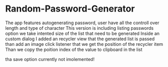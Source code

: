 # Random-Password-Generator
The app features autogenerating password, user have all the controll over length and type of character
This version is including listing passwords option
we take intented size of the list that need to be generated 
Inside an custom dialog I added an recycler view that the generated list is passed 
than add an image click listener that we get the position of the recycler item 
Than we copy the poition index of the value to clipboard in the list

tha save option currently not imolemented!
